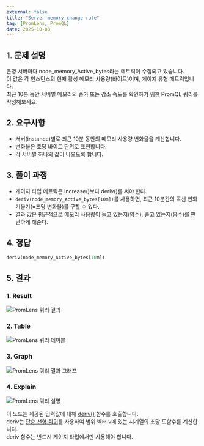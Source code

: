 ```yaml
---
external: false
title: "Server memory change rate"
tag: [PromLens, PromQL]
date: 2025-10-03
---
```


## 1. 문제 설명

운영 서버마다 node_memory_Active_bytes라는 메트릭이 수집되고 있습니다.  
이 값은 각 인스턴스의 현재 활성 메모리 사용량(바이트)이며, 게이지 유형 메트릭입니다.  
최근 10분 동안 서버별 메모리의 증가 또는 감소 속도를 확인하기 위한 PromQL 쿼리를 작성해보세요.

## 2. 요구사항

- 서버(instance)별로 최근 10분 동안의 메모리 사용량 변화율을 계산합니다.
- 변화율은 초당 바이트 단위로 표현합니다.
- 각 서버별 하나의 값이 나오도록 합니다.

## 3. 풀이 과정

- 게이지 타입 메트릭은 increase()보다 deriv()를 써야 한다.
- `deriv(node_memory_Active_bytes[10m])`를 사용하면, 최근 10분간의 곡선 변화 기울기(=초당 변화율)를 구할 수 있다.
- 결과 값은 평균적으로 메모리 사용량이 늘고 있는지(양수), 줄고 있는지(음수)를 판단하게 해준다.

## 4. 정답

```sql
deriv(node_memory_Active_bytes[10m])
```

## 5. 결과

### 1. Result

![PromLens 쿼리 결과](/images/PromQL/server-memory-change-result.png)

### 2. Table

![PromLens 쿼리 테이블](/images/PromQL/server-memory-change-table.png)

### 3. Graph

![PromLens 쿼리 결과 그래프](/images/PromQL/server-memory-change-graph.png)

### 4. Explain

![PromLens 쿼리 설명](/images/PromQL/server-memory-change-explain.png)

이 노드는 제공된 입력값에 대해 [deriv()](https://prometheus.io/docs/prometheus/latest/querying/functions/#deriv) 함수를 호출합니다.  
deriv는 [단순 선형 회귀](https://en.wikipedia.org/wiki/Simple_linear_regression)를 사용하여 범위 벡터 v에 있는 시계열의 초당 도함수를 계산합니다.  
deriv 함수는 반드시 게이지 타입에서만 사용해야 합니다.
